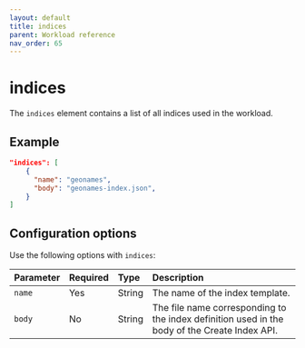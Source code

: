 ```yaml
---
layout: default
title: indices
parent: Workload reference
nav_order: 65
---
```


# indices

The `indices` element contains a list of all indices used in the workload. 

## Example

```json
"indices": [
    {
      "name": "geonames",
      "body": "geonames-index.json",
    }
]
```

## Configuration options

Use the following options with `indices`:

Parameter | Required | Type | Description
:--- | :--- | :--- | :---
| `name` | Yes | String | The name of the index template. |
| `body` | No | String | The file name corresponding to the index definition used in the body of the Create Index API. |
